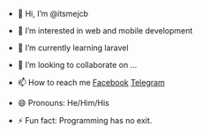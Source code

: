 - 👋 Hi, I’m @itsmejcb
- 👀 I’m interested in web and mobile development
- 🌱 I’m currently learning laravel
- 💞️ I’m looking to collaborate on ...
- 📫 How to reach me [Facebook](www.facebook.com/profile.php?id=100012294751962) [Telegram](https://t.me/+3GtQZQIahK5hZTg1) 

- 😄 Pronouns: He/Him/His
- ⚡ Fun fact: Programming has no exit.

<!---
itsmejcb/itsmejcb is a ✨ special ✨ repository because its `README.md` (this file) appears on your GitHub profile.
You can click the Preview link to take a look at your changes.
--->
